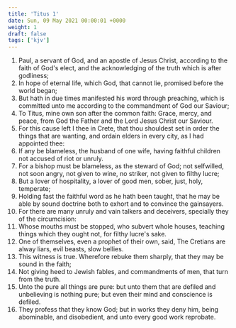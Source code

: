 ```yaml
---
title: 'Titus 1'
date: Sun, 09 May 2021 00:00:01 +0000
weight: 1
draft: false
tags: ['kjv'] 
---
```


1. Paul, a servant of God, and an apostle of Jesus Christ, according to the faith of God's elect, and the acknowledging of the truth which is after godliness;
2. In hope of eternal life, which God, that cannot lie, promised before the world began;
3. But hath in due times manifested his word through preaching, which is committed unto me according to the commandment of God our Saviour;
4. To Titus, mine own son after the common faith: Grace, mercy, and peace, from God the Father and the Lord Jesus Christ our Saviour.
5. For this cause left I thee in Crete, that thou shouldest set in order the things that are wanting, and ordain elders in every city, as I had appointed thee:
6. If any be blameless, the husband of one wife, having faithful children not accused of riot or unruly.
7. For a bishop must be blameless, as the steward of God; not selfwilled, not soon angry, not given to wine, no striker, not given to filthy lucre;
8. But a lover of hospitality, a lover of good men, sober, just, holy, temperate;
9. Holding fast the faithful word as he hath been taught, that he may be able by sound doctrine both to exhort and to convince the gainsayers.
10. For there are many unruly and vain talkers and deceivers, specially they of the circumcision:
11. Whose mouths must be stopped, who subvert whole houses, teaching things which they ought not, for filthy lucre's sake.
12. One of themselves, even a prophet of their own, said, The Cretians are alway liars, evil beasts, slow bellies.
13. This witness is true. Wherefore rebuke them sharply, that they may be sound in the faith;
14. Not giving heed to Jewish fables, and commandments of men, that turn from the truth.
15. Unto the pure all things are pure: but unto them that are defiled and unbelieving is nothing pure; but even their mind and conscience is defiled.
16. They profess that they know God; but in works they deny him, being abominable, and disobedient, and unto every good work reprobate.
